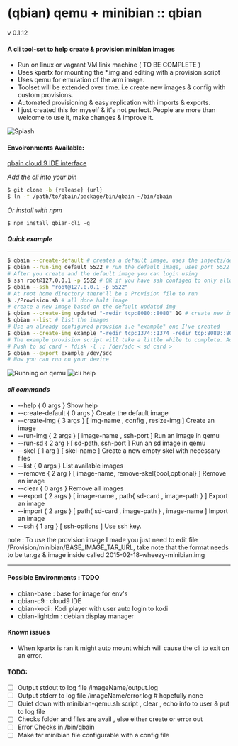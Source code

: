 # (qbian) qemu + minibian :: qbian

v 0.1.12

#### A cli tool-set to help create & provision minibian images

* Run on linux or vagrant VM linix machine ( TO BE COMPLETE )
* Uses kpartx for mounting the *.img and editing with a provision script
* Uses qemu for emulation of the arm image.
* Toolset will be extended over time. i.e create new images & config with custom provisions.
* Automated provisioning & easy replication with imports & exports.
* I just created this for myself & it's not perfect. People are more than welcome to use it, make changes & improve it.

![Splash](https://raw.githubusercontent.com/trojanspike/qbian/images/qbian-raspflash.jpg "Splash image")

#### Envoironments Available:
[ qbain cloud 9 IDE interface ](https://github.com/trojanspike/qbian/tree/dev/c9/injects/qbian-c9)

_Add the cli into your bin_
```bash
$ git clone -b {release} {url}
$ ln -f /path/to/qbain/package/bin/qbain ~/bin/qbain
```
_Or install with npm_
```
$ npm install qbian-cli -g
```

#### _Quick example_

---
```bash
$ qbain --create-default # creates a default image, uses the injects/default folder as injects
$ qbian --run-img default 5522 # run the default image, uses port 5522 to ssh
# After you create and the default image you can login using
$ ssh root@127.0.0.1 -p 5522 # OR if you have ssh configed to only allow ssh
$ qbain --ssh "root@127.0.0.1 -p 5522"
# At root home directory there'll be a Provision file to run
$ ./Provision.sh # all done halt image
# create a new image based on the default updated img
$ qbian --create-img updated "-redir tcp:8080::8080" 1G # create new images using the default img, Injects/updated folder required
$ qbian --list # list the images
# Use an already configured provsion i.e "example" one I've created
$ qbian --create-img example "-redir tcp:1374::1374 -redir tcp:8080::8080" 1G
# The example provision script will take a little while to complete. Add a user & password perdefined. add nvm & iojs with forever to run node. Add a quick express server & runs this at start up.
# Push to sd card - fdisk -l :: /dev/sdc < sd card >
$ qbian --export example /dev/sdc
# Now you can run on your device
```

![Running on qemu](/../images/run-img.png?raw=true "Running on qemu")
![cli help](/../images/help.png?raw=true "cli help")

#### _cli commands_
* --help { 0 args } Show help
* --create-default { 0 args } Create the default image
* --create-img { 3 args } [ img-name , config , resize-img ] Create an image
* --run-img { 2 args } [ image-name , ssh-port ] Run an image in qemu
* --run-sd { 2 arg } [ sd-path, ssh-port ] Run an sd image in qemu
* --skel { 1 arg } [ skel-name ] Create a new empty skel with necessary files
* --list { 0 args } List available images
* --remove { 2 arg } [ image-name, remove-skel{bool,optional} ] Remove an image
* --clear { 0 args } Remove all images
* --export { 2 args } [ image-name , path{ sd-card , image-path } ] Export an image
* --import { 2 args } [ path{ sd-card , image-path } , image-name ] Import an image
* --ssh { 1 arg } [ ssh-options ] Use ssh key.

note :
  To use the provision image I made you just need to edit file /Provision/minibian/BASE_IMAGE_TAR_URL,
  take note that the format needs to be tar.gz & image inside called 2015-02-18-wheezy-minibian.img

---

#### Possible Environments : TODO
* qbian-base : base for image for env's
* qbian-c9   : cloud9 IDE
* qbian-kodi : Kodi player with user auto login to kodi
* qbian-lightdm	:	debian display manager

#### Known issues
* When kpartx is ran it might auto mount which will cause the cli to exit on an error.

#### TODO:

- [ ] Output stdout to log file /imageName/output.log
- [ ] Output stderr to log file /imageName/error.log # hopefully none
- [ ] Quiet down with minibian-qemu.sh script , clear , echo info to user & put to log file
- [ ] Checks folder and files are avail , else either create or error out
- [ ] Error Checks in /bin/qbain
- [ ] Make tar minibian file configurable with a config file
